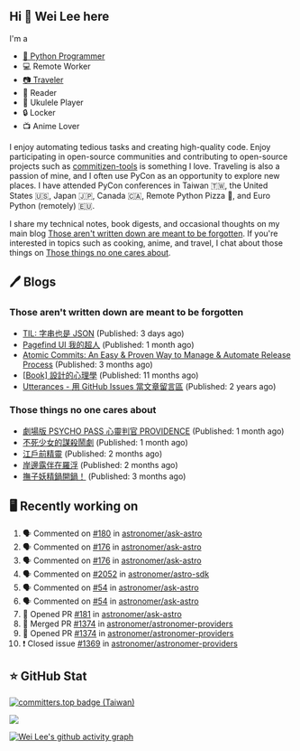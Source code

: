 ## Hi 👋 Wei Lee here

I'm a

* [🐍 Python Programmer](https://pycon-note.wei-lee.me/)
* 💻 Remote Worker
* [📷 Traveler](https://travlog.wei-lee.me/)
* 📖 Reader
* 🎵 Ukulele Player
* 🔒 Locker
* 📺 Anime Lover

I enjoy automating tedious tasks and creating high-quality code. Enjoy participating in open-source communities and contributing to open-source projects such as [commitizen-tools](https://github.com/commitizen-tools) is something I love. Traveling is also a passion of mine, and I often use PyCon as an opportunity to explore new places. I have attended PyCon conferences in Taiwan 🇹🇼, the United States 🇺🇸, Japan 🇯🇵, Canada 🇨🇦, Remote Python Pizza 🍕, and Euro Python (remotely) 🇪🇺.

I share my technical notes, book digests, and occasional thoughts on my main blog [Those aren't written down are meant to be forgotten](https://blog.wei-lee.me/). If you're interested in topics such as cooking, anime, and travel, I chat about those things on [Those things no one cares about](https://travlog.wei-lee.me/).

## 🖊️ Blogs

### Those aren't written down are meant to be forgotten

* [TIL: 字串也是 JSON](https://blog.wei-lee.me/posts/tech/2023/11/til-string-is-a-kind-of-json) (Published: 3 days ago)
* [Pagefind UI 我的超人](https://blog.wei-lee.me/posts/tech/2023/11/pagefind-ui) (Published: 1 month ago)
* [Atomic Commits: An Easy &amp; Proven Way to Manage &amp; Automate Release Process](https://blog.wei-lee.me/posts/tech/2023/08/atomic-commits-coscup-2023) (Published: 3 months ago)
* [[Book] 設計的心理學](https://blog.wei-lee.me/posts/book/2023/01/the-design-of-everyday-things) (Published: 11 months ago)
* [Utterances - 用 GitHub Issues 當文章留言區](https://blog.wei-lee.me/posts/tech/2022/02/use-github-issues-as-comment-system) (Published: 2 years ago)

### Those things no one cares about

* [劇場版 PSYCHO PASS 心靈判官 PROVIDENCE](https://travlog.wei-lee.me/posts/review/2023/10/psycho-pass-providence) (Published: 1 month ago)
* [不死少女的謀殺鬧劇](https://travlog.wei-lee.me/posts/review/2023/10/undead-girl-murder-farce) (Published: 1 month ago)
* [江戶前精靈](https://travlog.wei-lee.me/posts/review/2023/09/edomae-erufu) (Published: 2 months ago)
* [岸邊露伴在羅浮](https://travlog.wei-lee.me/posts/review/2023/09/rohan-at-the-louvre) (Published: 2 months ago)
* [撫子妖精鍋開鍋！](https://travlog.wei-lee.me/posts/cook/2023/08/season-nadeshiko-pot) (Published: 3 months ago)

## 🖥️ Recently working on

1. 🗣 Commented on [#180](https://github.com/astronomer/ask-astro/issues/180) in [astronomer/ask-astro](https://github.com/astronomer/ask-astro)
2. 🗣 Commented on [#176](https://github.com/astronomer/ask-astro/issues/176) in [astronomer/ask-astro](https://github.com/astronomer/ask-astro)
3. 🗣 Commented on [#176](https://github.com/astronomer/ask-astro/issues/176) in [astronomer/ask-astro](https://github.com/astronomer/ask-astro)
4. 🗣 Commented on [#2052](https://github.com/astronomer/astro-sdk/issues/2052) in [astronomer/astro-sdk](https://github.com/astronomer/astro-sdk)
5. 🗣 Commented on [#54](https://github.com/astronomer/ask-astro/issues/54) in [astronomer/ask-astro](https://github.com/astronomer/ask-astro)
6. 🗣 Commented on [#54](https://github.com/astronomer/ask-astro/issues/54) in [astronomer/ask-astro](https://github.com/astronomer/ask-astro)
7. 💪 Opened PR [#181](https://github.com/astronomer/ask-astro/pull/181) in [astronomer/ask-astro](https://github.com/astronomer/ask-astro)
8. 🎉 Merged PR [#1374](https://github.com/astronomer/astronomer-providers/pull/1374) in [astronomer/astronomer-providers](https://github.com/astronomer/astronomer-providers)
9. 💪 Opened PR [#1374](https://github.com/astronomer/astronomer-providers/pull/1374) in [astronomer/astronomer-providers](https://github.com/astronomer/astronomer-providers)
10. ❗️ Closed issue [#1369](https://github.com/astronomer/astronomer-providers/issues/1369) in [astronomer/astronomer-providers](https://github.com/astronomer/astronomer-providers)


## ⭐ GitHub Stat

[![committers.top badge (Taiwan)](https://user-badge.committers.top/taiwan_public/Lee-W.svg)](https://user-badge.committers.top/taiwan_public/Lee-W)

[![](https://github-readme-stats.vercel.app/api?username=Lee-W&show_icons=true&hide_title=true&cache_seconds=86400)](https://github.com/anuraghazra/github-readme-stats)

[![Wei Lee's github activity graph](https://github-readme-activity-graph.vercel.app/graph?username=Lee-W&theme=dracula)](https://github.com/ashutosh00710/github-readme-activity-graph)
